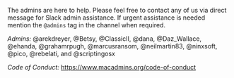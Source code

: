 The admins are here to help. Please feel free to contact any of us via direct message for Slack admin assistance. If urgent assistance is needed mention the `@admins` tag in the channel when required.

*Admins:*
@arekdreyer, @Betsy, @ClassicII, @dana, @Daz_Wallace, @ehanda, @grahamrpugh, @marcusransom, @neilmartin83, @ninxsoft, @pico, @rebelati, and @scriptingosx

*Code of Conduct:*
https://www.macadmins.org/code-of-conduct
